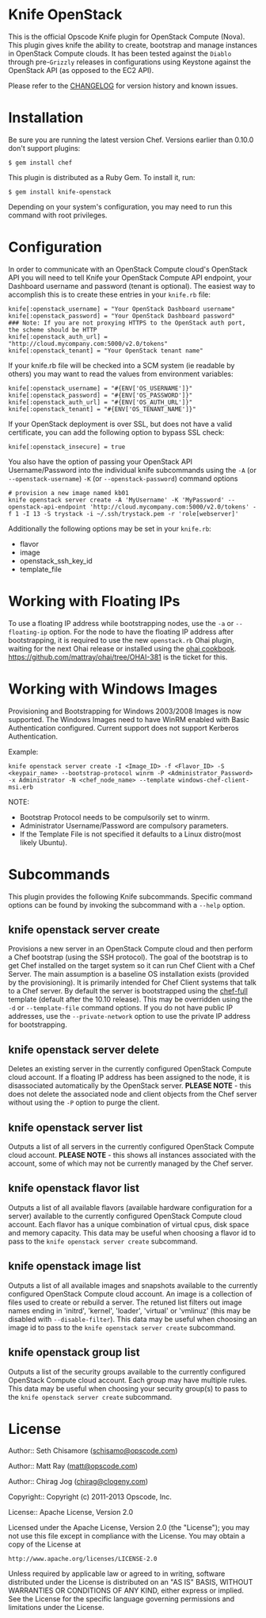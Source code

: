 Knife OpenStack
===============

This is the official Opscode Knife plugin for OpenStack Compute (Nova). This plugin gives knife the ability to create, bootstrap and manage instances in OpenStack Compute clouds. It has been tested against the `Diablo` through pre-`Grizzly` releases in configurations using Keystone against the OpenStack API (as opposed to the EC2 API).

Please refer to the [CHANGELOG](CHANGELOG.md) for version history and known issues.

# Installation #

Be sure you are running the latest version Chef. Versions earlier than 0.10.0 don't support plugins:

    $ gem install chef

This plugin is distributed as a Ruby Gem. To install it, run:

    $ gem install knife-openstack

Depending on your system's configuration, you may need to run this command with root privileges.

# Configuration #

In order to communicate with an OpenStack Compute cloud's OpenStack API you will need to tell Knife your OpenStack Compute API endpoint, your Dashboard username and password (tenant is optional). The easiest way to accomplish this is to create these entries in your `knife.rb` file:

    knife[:openstack_username] = "Your OpenStack Dashboard username"
    knife[:openstack_password] = "Your OpenStack Dashboard password"
    ### Note: If you are not proxying HTTPS to the OpenStack auth port, the scheme should be HTTP
    knife[:openstack_auth_url] = "http://cloud.mycompany.com:5000/v2.0/tokens"
    knife[:openstack_tenant] = "Your OpenStack tenant name"

If your knife.rb file will be checked into a SCM system (ie readable by others) you may want to read the values from environment variables:

    knife[:openstack_username] = "#{ENV['OS_USERNAME']}"
    knife[:openstack_password] = "#{ENV['OS_PASSWORD']}"
    knife[:openstack_auth_url] = "#{ENV['OS_AUTH_URL']}"
    knife[:openstack_tenant] = "#{ENV['OS_TENANT_NAME']}"

If your OpenStack deployment is over SSL, but does not have a valid certificate, you can add the following option to bypass SSL check:

    knife[:openstack_insecure] = true

You also have the option of passing your OpenStack API Username/Password into the individual knife subcommands using the `-A` (or `--openstack-username`) `-K` (or `--openstack-password`) command options

    # provision a new image named kb01
    knife openstack server create -A 'MyUsername' -K 'MyPassword' --openstack-api-endpoint 'http://cloud.mycompany.com:5000/v2.0/tokens' -f 1 -I 13 -S trystack -i ~/.ssh/trystack.pem -r 'role[webserver]'

Additionally the following options may be set in your `knife.rb`:

* flavor
* image
* openstack_ssh_key_id
* template_file

# Working with Floating IPs #

To use a floating IP address while bootstrapping nodes, use the `-a` or `--floating-ip` option. For the node to have the floating IP address after bootstrapping, it is required to use the new `openstack.rb` Ohai plugin, waiting for the next Ohai release or installed using the [ohai cookbook](https://github.com/opscode-cookbooks/ohai). https://github.com/mattray/ohai/tree/OHAI-381 is the ticket for this.

# Working with Windows Images #

Provisioning and Bootstrapping for Windows 2003/2008 Images is now supported. The Windows Images need to have WinRM enabled with Basic Authentication configured. Current support does not support Kerberos Authentication.

Example:

    knife openstack server create -I <Image_ID> -f <Flavor_ID> -S <keypair_name> --bootstrap-protocol winrm -P <Administrator_Password> -x Administrator -N <chef_node_name> --template windows-chef-client-msi.erb

NOTE:
* Bootstrap Protocol needs to be compulsorily set to winrm.
* Administrator Username/Password are compulsory parameters.
* If the Template File is not specified it defaults to a Linux distro(most likely Ubuntu).

# Subcommands #

This plugin provides the following Knife subcommands. Specific command options can be found by invoking the subcommand with a `--help` option.

knife openstack server create
-----------------------------

Provisions a new server in an OpenStack Compute cloud and then perform a Chef bootstrap (using the SSH protocol). The goal of the bootstrap is to get Chef installed on the target system so it can run Chef Client with a Chef Server. The main assumption is a baseline OS installation exists (provided by the provisioning). It is primarily intended for Chef Client systems that talk to a Chef server. By default the server is bootstrapped using the [chef-full](https://github.com/opscode/chef/blob/master/chef/lib/chef/knife/bootstrap/chef-full.erb) template (default after the 10.10 release). This may be overridden using the `-d` or `--template-file` command options. If you do not have public IP addresses, use the `--private-network` option to use the private IP address for bootstrapping.

knife openstack server delete
-----------------------------

Deletes an existing server in the currently configured OpenStack Compute cloud account. If a floating IP address has been assigned to the node, it is disassociated automatically by the OpenStack server. <b>PLEASE NOTE</b> - this does not delete the associated node and client objects from the Chef server without using the `-P` option to purge the client.

knife openstack server list
---------------------------

Outputs a list of all servers in the currently configured OpenStack Compute cloud account. <b>PLEASE NOTE</b> - this shows all instances associated with the account, some of which may not be currently managed by the Chef server.

knife openstack flavor list
---------------------------

Outputs a list of all available flavors (available hardware configuration for a server) available to the currently configured OpenStack Compute cloud account. Each flavor has a unique combination of virtual cpus, disk space and memory capacity. This data may be useful when choosing a flavor id to pass to the `knife openstack server create` subcommand.

knife openstack image list
--------------------------

Outputs a list of all available images and snapshots available to the currently configured OpenStack Compute cloud account. An image is a collection of files used to create or rebuild a server. The retuned list filters out image names ending in 'initrd', 'kernel', 'loader', 'virtual' or 'vmlinuz' (this may be disabled with `--disable-filter`). This data may be useful when choosing an image id to pass to the `knife openstack server create` subcommand.

knife openstack group list
--------------------

Outputs a list of the security groups available to the currently configured OpenStack Compute cloud account. Each group may have multiple rules. This data may be useful when choosing your security group(s) to pass to the `knife openstack server create` subcommand.

# License #

Author:: Seth Chisamore (<schisamo@opscode.com>)

Author:: Matt Ray (<matt@opscode.com>)

Author:: Chirag Jog (<chirag@clogeny.com>)

Copyright:: Copyright (c) 2011-2013 Opscode, Inc.

License:: Apache License, Version 2.0

Licensed under the Apache License, Version 2.0 (the "License");
you may not use this file except in compliance with the License.
You may obtain a copy of the License at

    http://www.apache.org/licenses/LICENSE-2.0

Unless required by applicable law or agreed to in writing, software
distributed under the License is distributed on an "AS IS" BASIS,
WITHOUT WARRANTIES OR CONDITIONS OF ANY KIND, either express or implied.
See the License for the specific language governing permissions and
limitations under the License.
